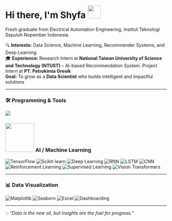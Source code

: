 # Hi there, I'm Shyfa <img src="https://media.giphy.com/media/hvRJCLFzcasrR4ia7z/giphy.gif" width="40px">


 Fresh graduate from Electrical Automation Engineering, Institut Teknologi Sepuluh Nopember Indonesia.

🔍 **Interests:** Data Science, Machine Learning, Recommender Systems, and Deep Learning  
🎓 **Experience:** Research Intern at **National Taiwan University of Science and Technology (NTUST)** – AI-based Recommendation System. Project Intern at **PT. Petrokimia Gresik**  
 **Goal:** To grow as a **Data Scientist** who builds intelligent and impactful solutions


---
### 🛠️ Programming & Tools
<p align="left">
  <img src="https://skillicons.dev/icons?i=python,cpp,c,git,mysql,gcp" />
</p>


### <img src="https://media.giphy.com/media/Kfl09udXYhbjajJwEt/giphy.gif" width="90px"> AI / Machine Learning
![TensorFlow](https://img.shields.io/badge/-TensorFlow-FF6F00?style=flat&logo=tensorflow&logoColor=white)
![Scikit-learn](https://img.shields.io/badge/-ScikitLearn-F7931E?style=flat&logo=scikit-learn&logoColor=white)
![Deep Learning](https://img.shields.io/badge/-Deep%20Learning-333?style=flat&logo=pytorch)
![RNN](https://img.shields.io/badge/-RNN-333?style=flat&logo=keras)
![LSTM](https://img.shields.io/badge/-LSTM-333?style=flat&logo=keras)
![CNN](https://img.shields.io/badge/-CNN-333?style=flat&logo=keras)
![Reinforcement Learning](https://img.shields.io/badge/-Reinforcement%20Learning-333?style=flat&logo=openaigym)
![Supervised Learning](https://img.shields.io/badge/-Supervised%20Learning-333?style=flat&logo=googlecolab)
![Vision Transformers](https://img.shields.io/badge/-Vision%20Transformers-333?style=flat&logo=transformer)

---

### 📊 Data Visualization 
![Matplotlib](https://img.shields.io/badge/-Matplotlib-11557c?style=flat&logo=plotly&logoColor=white)
![Seaborn](https://img.shields.io/badge/-Seaborn-009688?style=flat&logo=python)
![Excel](https://img.shields.io/badge/-Excel-217346?style=flat&logo=microsoft-excel&logoColor=white)
![Dashboarding](https://img.shields.io/badge/-Dashboarding%20Tools-333?style=flat&logo=tableau)



---

💡 *“Data is the new oil, but insights are the fuel for progress.”*  
